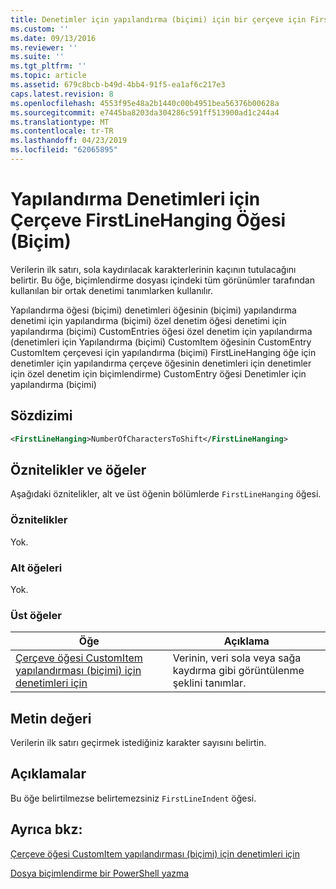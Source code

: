 ```yaml
---
title: Denetimler için yapılandırma (biçimi) için bir çerçeve için FirstLineHanging öğesi | Microsoft Docs
ms.custom: ''
ms.date: 09/13/2016
ms.reviewer: ''
ms.suite: ''
ms.tgt_pltfrm: ''
ms.topic: article
ms.assetid: 679c8bcb-b49d-4bb4-91f5-ea1af6c217e3
caps.latest.revision: 8
ms.openlocfilehash: 4553f95e48a2b1440c00b4951bea56376b00628a
ms.sourcegitcommit: e7445ba8203da304286c591ff513900ad1c244a4
ms.translationtype: MT
ms.contentlocale: tr-TR
ms.lasthandoff: 04/23/2019
ms.locfileid: "62065895"
---
```

# <a name="firstlinehanging-element-for-frame-for-controls-for-configuration-format"></a>Yapılandırma Denetimleri için Çerçeve FirstLineHanging Öğesi (Biçim)

Verilerin ilk satırı, sola kaydırılacak karakterlerinin kaçının tutulacağını belirtir. Bu öğe, biçimlendirme dosyası içindeki tüm görünümler tarafından kullanılan bir ortak denetimi tanımlarken kullanılır.

Yapılandırma öğesi (biçimi) denetimleri öğesinin (biçimi) yapılandırma denetimi için yapılandırma (biçimi) özel denetim öğesi denetimi için yapılandırma (biçimi) CustomEntries öğesi özel denetim için yapılandırma (denetimleri için Yapılandırma (biçimi) CustomItem öğesinin CustomEntry CustomItem çerçevesi için yapılandırma (biçimi) FirstLineHanging öğe için denetimler için yapılandırma çerçeve öğesinin denetimleri için denetimler için özel denetim için biçimlendirme) CustomEntry öğesi Denetimler için yapılandırma (biçimi)

## <a name="syntax"></a>Sözdizimi

```xml
<FirstLineHanging>NumberOfCharactersToShift</FirstLineHanging>
```

## <a name="attributes-and-elements"></a>Öznitelikler ve öğeler

Aşağıdaki öznitelikler, alt ve üst öğenin bölümlerde `FirstLineHanging` öğesi.

### <a name="attributes"></a>Öznitelikler

Yok.

### <a name="child-elements"></a>Alt öğeleri

Yok.

### <a name="parent-elements"></a>Üst öğeler

|Öğe|Açıklama|
|-------------|-----------------|
|[Çerçeve öğesi CustomItem yapılandırması (biçimi) için denetimleri için](./frame-element-for-customitem-for-controls-for-configuration-format.md)|Verinin, veri sola veya sağa kaydırma gibi görüntülenme şeklini tanımlar.|

## <a name="text-value"></a>Metin değeri

Verilerin ilk satırı geçirmek istediğiniz karakter sayısını belirtin.

## <a name="remarks"></a>Açıklamalar

Bu öğe belirtilmezse belirtemezsiniz `FirstLineIndent` öğesi.

## <a name="see-also"></a>Ayrıca bkz:

[Çerçeve öğesi CustomItem yapılandırması (biçimi) için denetimleri için](./frame-element-for-customitem-for-controls-for-configuration-format.md)

[Dosya biçimlendirme bir PowerShell yazma](./writing-a-powershell-formatting-file.md)

